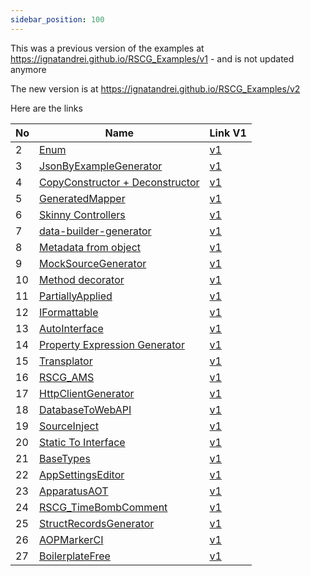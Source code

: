 ```yaml
---
sidebar_position: 100
---
```


This was a previous version of the examples at https://ignatandrei.github.io/RSCG_Examples/v1 - and is not updated anymore  

The new version is at https://ignatandrei.github.io/RSCG_Examples/v2


Here are the links 

| No        | Name  | Link V1 |
| --------- | ----- | ------- |
|2| [Enum](https://www.nuget.org/packages/AOPMethodsCommon/) | [v1]( https://ignatandrei.github.io/RSCG_Examples/v1/#rscg-number-2--enum) |
|3| [JsonByExampleGenerator](https://www.nuget.org/packages/JsonByExampleGenerator/) | [v1]( https://ignatandrei.github.io/RSCG_Examples/v1/#rscg-number-3--jsonbyexamplegenerator) |
|4| [CopyConstructor + Deconstructor](https://www.nuget.org/packages/AOPMethodsCommon/) | [v1]( https://ignatandrei.github.io/RSCG_Examples/v1/#rscg-number-4--copyconstructor--deconstructor) |
|5| [GeneratedMapper](https://www.nuget.org/packages/GeneratedMapper/) | [v1]( https://ignatandrei.github.io/RSCG_Examples/v1/#rscg-number-5--generatedmapper) |
|6| [Skinny Controllers](https://www.nuget.org/packages/SkinnyControllersCommon/) | [v1]( https://ignatandrei.github.io/RSCG_Examples/v1/#rscg-number-6--skinny-controllers) |
|7| [data-builder-generator](https://www.nuget.org/packages/DasMulli.DataBuilderGenerator/) | [v1]( https://ignatandrei.github.io/RSCG_Examples/v1/#rscg-number-7--data-builder-generator) |
|8| [Metadata from object](https://www.nuget.org/packages/AOPMethodsCommon/) | [v1]( https://ignatandrei.github.io/RSCG_Examples/v1/#rscg-number-8--metadata-from-object) |
|9| [MockSourceGenerator](https://www.nuget.org/packages/MockSourceGenerator/) | [v1]( https://ignatandrei.github.io/RSCG_Examples/v1/#rscg-number-9--mocksourcegenerator) |
|10| [Method decorator](https://www.nuget.org/packages/AOPMethodsCommon/) | [v1]( https://ignatandrei.github.io/RSCG_Examples/v1/#rscg-number-10--method-decorator) |
|11| [PartiallyApplied](https://www.nuget.org/packages/PartiallyApplied/) | [v1]( https://ignatandrei.github.io/RSCG_Examples/v1/#rscg-number-11--partiallyapplied) |
|12| [IFormattable](https://www.nuget.org/packages/AOPMethodsCommon/) | [v1]( https://ignatandrei.github.io/RSCG_Examples/v1/#rscg-number-12--iformattable) |
|13| [AutoInterface](https://www.nuget.org/packages/BeaKona.AutoInterfaceGenerator) | [v1]( https://ignatandrei.github.io/RSCG_Examples/v1/#rscg-number-13--autointerface) |
|14| [Property Expression Generator](https://www.nuget.org/packages/AOPMethodsCommon/) | [v1]( https://ignatandrei.github.io/RSCG_Examples/v1/#rscg-number-14--property-expression-generator) |
|15| [Transplator](https://www.nuget.org/packages/Transplator/) | [v1]( https://ignatandrei.github.io/RSCG_Examples/v1/#rscg-number-15--transplator) |
|16| [RSCG_AMS](https://www.nuget.org/packages/AMS_Base) | [v1]( https://ignatandrei.github.io/RSCG_Examples/v1/#rscg-number-16--rscg_ams) |
|17| [HttpClientGenerator](https://www.nuget.org/packages/HttpClientGenerator/) | [v1]( https://ignatandrei.github.io/RSCG_Examples/v1/#rscg-number-17--httpclientgenerator) |
|18| [DatabaseToWebAPI](https://www.nuget.org/packages/QueryGenerator/) | [v1]( https://ignatandrei.github.io/RSCG_Examples/v1/#rscg-number-18--databasetowebapi) |
|19| [SourceInject](https://www.nuget.org/packages/SourceInject/) | [v1]( https://ignatandrei.github.io/RSCG_Examples/v1/#rscg-number-19--sourceinject) |
|20| [Static To Interface](https://www.nuget.org/packages/RSCG_Static/) | [v1]( https://ignatandrei.github.io/RSCG_Examples/v1/#rscg-number-20--static-to-interface) |
|21| [BaseTypes](https://www.nuget.org/packages/AndreasDorfer.BaseTypes/) | [v1]( https://ignatandrei.github.io/RSCG_Examples/v1/#rscg-number-21--basetypes) |
|22| [AppSettingsEditor](https://www.nuget.org/packages/appSettingsEditor/) | [v1]( https://ignatandrei.github.io/RSCG_Examples/v1/#rscg-number-22--appsettingseditor) |
|23| [ApparatusAOT](https://www.nuget.org/packages/Apparatus.AOT.Reflection/) | [v1]( https://ignatandrei.github.io/RSCG_Examples/v1/#rscg-number-23--apparatusaot) |
|24| [RSCG_TimeBombComment](https://www.nuget.org/packages/RSCG_TimeBombComment/) | [v1]( https://ignatandrei.github.io/RSCG_Examples/v1/#rscg-number-24--rscg_timebombcomment) |
|25| [StructRecordsGenerator](https://www.nuget.org/packages/StructRecordGenerator/) | [v1]( https://ignatandrei.github.io/RSCG_Examples/v1/#rscg-number-25--structrecordsgenerator) |
|26| [AOPMarkerCI](https://www.nuget.org/packages/AOPMethodsCommon/) | [v1]( https://ignatandrei.github.io/RSCG_Examples/v1/#rscg-number-26--aopmarkerci) |
|27| [BoilerplateFree](https://www.nuget.org/packages/boilerplatefree) | [v1]( https://ignatandrei.github.io/RSCG_Examples/v1/#rscg-number-27--boilerplatefree) |

